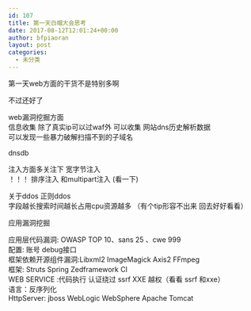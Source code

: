 ```yaml
---
id: 107
title: 第一天白帽大会思考
date: 2017-08-12T12:01:24+00:00
author: bfpiaoran
layout: post
categories:
  - 未分类
---
```

第一天web方面的干货不是特别多啊

不过还好了

web漏洞挖掘方面  
信息收集 除了真实ip可以过waf外 可以收集 网站dns历史解析数据  
可以发现一些暴力破解扫描不到的子域名

dnsdb

注入方面多关注下 宽字节注入  
！！！ 排序注入 和multipart注入 (看一下)

关于ddos 正则ddos  
字段越长搜索时间越长占用cpu资源越多 （有个tip形容不出来 回去好好看看）

应用漏洞挖掘

应用层代码漏洞: OWASP TOP 10、sans 25 、cwe 999  
配置: 账号 debug接口  
框架依赖开源组件漏洞:Libxml2 ImageMagick Axis2 FFmpeg  
框架: Struts Spring Zedframework Cl  
WEB SERVICE :代码执行 认证绕过 ssrf XXE 越权（看看 ssrf 和xxe）  
语言：反序列化  
HttpServer: jboss WebLogic WebSphere Apache Tomcat